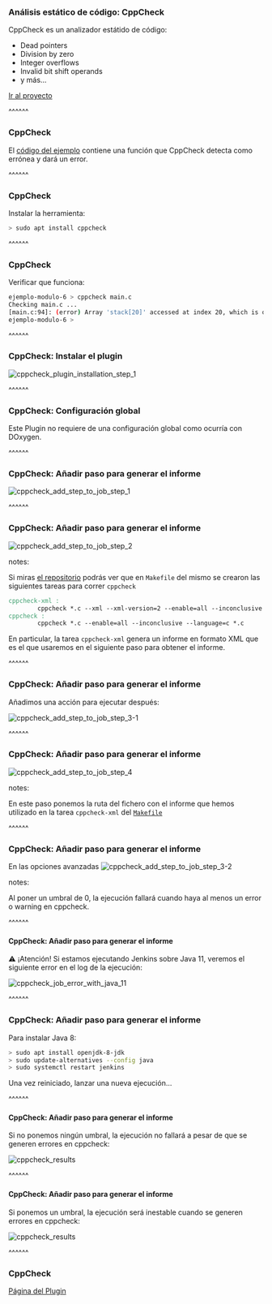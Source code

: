 ### Análisis estático de código: CppCheck

CppCheck es un analizador estátido de código:

* Dead pointers
* Division by zero
* Integer overflows
* Invalid bit shift operands
* y más...

[Ir al proyecto](http://cppcheck.sourceforge.net)

^^^^^^

### CppCheck

El [código del ejemplo](https://github.com/Be-Core-Code/curso-intro-jenkins-modulo-6-sample-repository-with-c-code.git)
contiene una función que CppCheck detecta como errónea y dará un error.

^^^^^^

### CppCheck

Instalar la herramienta:

```bash
> sudo apt install cppcheck
```

^^^^^^

### CppCheck

Verificar que funciona:

```bash
ejemplo-modulo-6 > cppcheck main.c
Checking main.c ...
[main.c:94]: (error) Array 'stack[20]' accessed at index 20, which is out of bounds.
ejemplo-modulo-6 >
```

^^^^^^

### CppCheck: Instalar el plugin

![cppcheck_plugin_installation_step_1](/slides/images/cppcheck_plugin_installation_step_1.png)

^^^^^^

### CppCheck: Configuración global

Este Plugin no requiere de una configuración global como ocurría con DOxygen.

^^^^^^

### CppCheck: Añadir paso para generar el informe

![cppcheck_add_step_to_job_step_1](/slides/images/cppcheck_add_step_to_job_step_1.png)

^^^^^^

### CppCheck: Añadir paso para generar el informe

![cppcheck_add_step_to_job_step_2](/slides/images/cppcheck_add_step_to_job_step_2.png)

notes:

Si miras [el repositorio](https://github.com/Be-Core-Code/curso-intro-jenkins-modulo-6-sample-repository-with-c-code.git)
podrás ver que en `Makefile` del mismo se crearon las siguientes tareas para correr `cppcheck`

```Makefile
cppcheck-xml :
        cppcheck *.c --xml --xml-version=2 --enable=all --inconclusive --language=c *.c 2>reports/cppcheck/report.xml
cppcheck : 
        cppcheck *.c --enable=all --inconclusive --language=c *.c

```

En particular, la tarea `cppcheck-xml` genera un informe en formato XML que es el que usaremos
en el siguiente paso para obtener el informe.

^^^^^^

### CppCheck: Añadir paso para generar el informe

Añadimos una acción para ejecutar después:

![cppcheck_add_step_to_job_step_3-1](/slides/images/cppcheck_add_step_to_job_step_3-1.png)

^^^^^^

### CppCheck: Añadir paso para generar el informe

![cppcheck_add_step_to_job_step_4](/slides/images/cppcheck_add_step_to_job_step_3-2.png)

notes:

En este paso ponemos la ruta del fichero con el informe que hemos utilizado en la tarea `cppcheck-xml` del 
[`Makefile`](https://github.com/Be-Core-Code/curso-intro-jenkins-modulo-6-sample-repository-with-c-code/blob/master/Makefile)


^^^^^^

### CppCheck: Añadir paso para generar el informe

En las opciones avanzadas
![cppcheck_add_step_to_job_step_3-2](/slides/images/cppcheck_add_step_to_job_step_3-3.png)

notes:

Al poner un umbral de 0, la ejecución fallará cuando haya al menos un error o warning en 
cppcheck.

^^^^^^

#### CppCheck: Añadir paso para generar el informe

⚠️ ¡Atención! Si estamos ejecutando Jenkins sobre Java 11, veremos el siguiente error en
el log de la ejecución:

![cppcheck_job_error_with_java_11](/slides/images/cppcheck_add_step_to_job_error_with_java_11.png)<!-- .element: style="height: 45vh " -->

^^^^^^

### CppCheck: Añadir paso para generar el informe

Para instalar Java 8:

```bash 
> sudo apt install openjdk-8-jdk
> sudo update-alternatives --config java
> sudo systemctl restart jenkins
```

Una vez reiniciado, lanzar una nueva ejecución...

^^^^^^

#### CppCheck: Añadir paso para generar el informe

Si no ponemos ningún umbral, la ejecución no fallará a pesar de que se generen errores en cppcheck:

![cppcheck_results](/slides/images/cppcheck_add_step_to_job_cppcheck_results_without_threshold.png)<!-- .element: style="height: 45vh " -->

^^^^^^

#### CppCheck: Añadir paso para generar el informe

Si ponemos un umbral, la ejecución será inestable cuando se generen errores en cppcheck:

![cppcheck_results](/slides/images/cppcheck_add_step_to_job_cppcheck_results_with_threshold.png)<!-- .element: style="height: 45vh " -->

^^^^^^

### CppCheck

[Página del Plugin](https://plugins.jenkins.io/cppcheck/)
